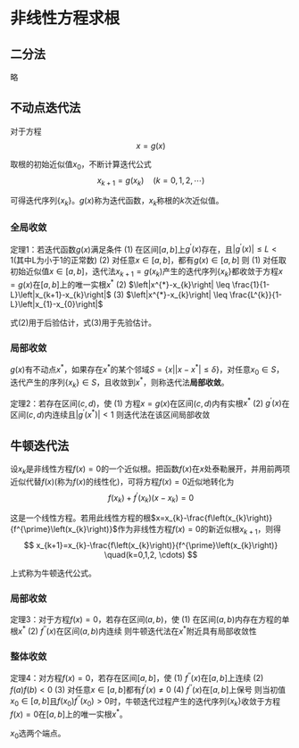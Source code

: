# 非线性方程求根

## 二分法

略

## 不动点迭代法

对于方程
$$x=g(x)$$

取根的初始近似值$x_{0}$，不断计算迭代公式
$$
x_{k+1}=g\left(x_{k}\right) \quad(k=0,1,2, \cdots)
$$

可得迭代序列$\{x_{k}\}$。$g(x)$称为迭代函数，$x_{k}$称根的$k$次近似值。

### 全局收敛

定理1：若迭代函数$g(x)$满足条件
(1) 在区间$[a,b]$上$g^{\prime}(x)$存在，且$|g^{\prime}(x)| \leq L < 1$(其中L为小于1的正常数)
(2) 对任意$x \in [a,b]$，都有$g(x) \in [a,b]$
则
(1) 对任取初始近似值$x \in [a,b]$，迭代法$x_{k+1}=g(x_{k})$产生的迭代序列$\{x_{k}\}$都收敛于方程$x=g(x)$在$[a,b]$上的唯一实根$x^{*}$
(2) $\left|x^{*}-x_{k}\right| \leq \frac{1}{1-L}\left|x_{k+1}-x_{k}\right|$
(3) $\left|x^{*}-x_{k}\right| \leq \frac{L^{k}}{1-L}\left|x_{1}-x_{0}\right|$

式(2)用于后验估计，式(3)用于先验估计。


### 局部收敛

$g(x)$有不动点$x^{*}$，如果存在$x^{*}$的某个邻域$S=\{x| \left|x−x^{*}\right| \leq \delta \}$，对任意$x_{0} \in S$，迭代产生的序列$\{x_{k}\} \in S$，且收敛到$x^{*}$，则称迭代法**局部收敛**。

定理2：若存在区间$(c,d)$，使
(1) 方程$x=g(x)$在区间$(c,d)$内有实根$x^{*}$
(2) $g^{\prime}(x)$在区间$(c,d)$内连续且$\left|g^{\prime}\left(x^{*}\right)\right|<1$
则迭代法在该区间局部收敛

## 牛顿迭代法

设$x_{k}$是非线性方程$f(x)=0$的一个近似根。把函数$f(x)$在$x$处泰勒展开，并用前两项近似代替$f(x)$(称为$f(x)$的线性化)，可将方程$f(x)=0$近似地转化为
$$
f\left(x_{k}\right)+f^{\prime}\left(x_{k}\right)\left(x-x_{k}\right)=0
$$

这是一个线性方程。若用此线性方程的根$x=x_{k}-\frac{f\left(x_{k}\right)}{f^{\prime}\left(x_{k}\right)}$作为非线性方程$f(x)=0$的新近似根$x_{k+1}$，则得
$$
x_{k+1}=x_{k}-\frac{f\left(x_{k}\right)}{f^{\prime}\left(x_{k}\right)} \quad(k=0,1,2, \cdots)
$$

上式称为牛顿迭代公式。

### 局部收敛

定理3：对于方程$f(x)=0$，若存在区间$(a,b)$，使
(1) 在区间$(a,b)$内存在方程的单根$x^{*}$
(2) $f^{\prime\prime}(x)$在区间$(a,b)$内连续
则牛顿迭代法在$x^{*}$附近具有局部收敛性

### 整体收敛

定理4：对方程$f(x)=0$，若存在区间$[a,b]$，使
(1) $f^{\prime\prime}(x)$在$[a,b]$上连续
(2) $f(a)f(b)<0$
(3) 对任意$x\in [a,b]$都有$f^{\prime}(x) \ne 0$
(4) $f^{\prime\prime}(x)$在$[a,b]$上保号
则当初值$x_{0}\in [a,b]$且$f\left(x_{0}\right) f^{\prime \prime}\left(x_{0}\right)>0$时，牛顿迭代过程产生的迭代序列$\{x_{k}\}$收敛于方程$f(x)=0$在$[a,b]$上的唯一实根$x^{*}$。

$x_{0}$选两个端点。


